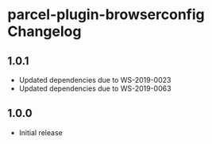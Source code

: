 # parcel-plugin-browserconfig Changelog

## 1.0.1

- Updated dependencies due to WS-2019-0023
- Updated dependencies due to WS-2019-0063

## 1.0.0

- Initial release
